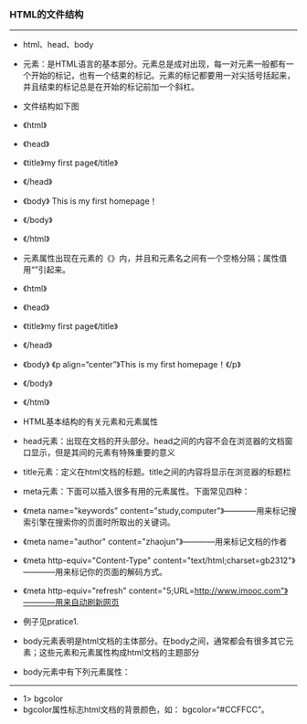 ### HTML的文件结构
***
* html、head、body
* 元素：是HTML语言的基本部分。元素总是成对出现，每一对元素一般都有一个开始的标记，也有一个结束的标记。元素的标记都要用一对尖括号括起来，并且结束的标记总是在开始的标记前加一个斜杠。

* 文件结构如下图
* 《html》
*	《head》
*	 《title》my first page《/title》
*	《/head》
*	《body》
	  This is my first homepage！
*	《/body》
* 《/html》

* 元素属性出现在元素的《》内，并且和元素名之间有一个空格分隔；属性值用“”引起来。
*  《html》
*	《head》
*	 《title》my first page《/title》
*	《/head》
*	《body》
	  《p align=“center”》This is my first homepage！《/p》
*	《/body》
* 《/html》

* HTML基本结构的有关元素和元素属性
* head元素：出现在文档的开头部分。head之间的内容不会在浏览器的文档窗口显示，但是其间的元素有特殊重要的意义

* title元素：定义在html文档的标题。title之间的内容将显示在浏览器的标题栏

* meta元素：下面可以插入很多有用的元素属性。下面常见四种：
* 《meta name="keywords" content="study,computer"》————用来标记搜索引擎在搜索你的页面时所取出的关键词。

* 《meta name="author" content="zhaojun"》————用来标记文档的作者

*  《meta http-equiv="Content-Type" content="text/html;charset=gb2312"》————用来标记你的页面的解码方式。

*  《meta http-equiv="refresh" content="5;URL=http://www.imooc.com"》————用来自动刷新网页

* 例子见pratice1.

* body元素表明是html文档的主体部分。在body之间，通常都会有很多其它元素；这些元素和元素属性构成html文档的主题部分

* body元素中有下列元素属性：
***
* 1> bgcolor
* bgcolor属性标志html文档的背景颜色，如：
bgcolor=“#CCFFCC”。


